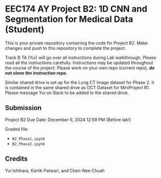 # EEC174 AY Project B2: 1D CNN and Segmentation for Medical Data (Student)

This is your private repository containing the code for Project B2. Make changes and push to this repository to complete the project.

Track B TA (Yui) will go over all instructions during Lab walkthrough. Please read all the instructions carefully. Instructions may be updated throughout the course of the project.
Please work on your own repo (current repo), ***do not clone the instruction repo.***

Similar shared drive is set up for the Lung CT Image dataset for Phase 2. It is contained in the same shared drive as OCT Dataset for MiniProject B1. Please message Yui on Slack to be added to the shared drive.


## Submission

Project B2 Due Date: December 6, 2024 12:59 PM (Before lab!)

Graded file:
- ```B2_Phase1.ipynb```
- ```B2_Phase2.ipynb```

## Credits
Yui Ishihara, Kartik Patwari, and Chen-Nee Chuah
